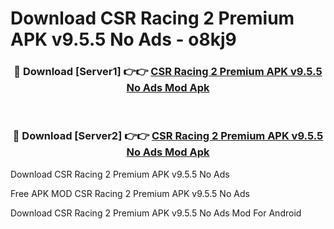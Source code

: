 # Download CSR Racing 2 Premium APK v9.5.5 No Ads - o8kj9



<div align="center">
<h3>🔴 Download [Server1] 👉👉 <a href="https://momento.my/?title=CSR_Racing_2_Premium_APK_v9.5.5_No_Ads">CSR Racing 2 Premium APK v9.5.5 No Ads Mod Apk</a></h3><br>

<h3>🔴 Download [Server2] 👉👉 <a href="https://momento.my/?title=CSR_Racing_2_Premium_APK_v9.5.5_No_Ads">CSR Racing 2 Premium APK v9.5.5 No Ads Mod Apk</a></h3>
</div>



Download CSR Racing 2 Premium APK v9.5.5 No Ads 

Free APK MOD CSR Racing 2 Premium APK v9.5.5 No Ads 

Download CSR Racing 2 Premium APK v9.5.5 No Ads Mod For Android
